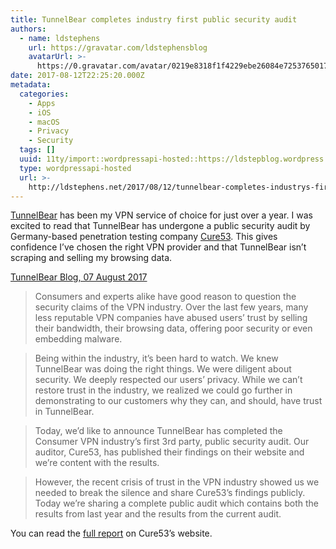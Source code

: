 ```yaml
---
title: TunnelBear completes industry first public security audit
authors:
  - name: ldstephens
    url: https://gravatar.com/ldstephensblog
    avatarUrl: >-
      https://0.gravatar.com/avatar/0219e8318f1f4229ebe26084e7253765017f43ca0c631be37dc6d0b8ad6e40a4?s=96&d=identicon&r=G
date: 2017-08-12T22:25:20.000Z
metadata:
  categories:
    - Apps
    - iOS
    - macOS
    - Privacy
    - Security
  tags: []
  uuid: 11ty/import::wordpressapi-hosted::https://ldstepblog.wordpress.com/?p=870
  type: wordpressapi-hosted
  url: >-
    http://ldstephens.net/2017/08/12/tunnelbear-completes-industrys-first-public-security-audit/
---
```


[TunnelBear](https://www.tunnelbear.com/) has been my VPN service of choice for just over a year. I was excited to read that TunnelBear has undergone a public security audit by Germany-based penetration testing company [Cure53](https://cure53.de/). This gives confidence I’ve chosen the right VPN provider and that TunnelBear isn’t scraping and selling my browsing data.

[TunnelBear Blog, 07 August 2017](https://www.tunnelbear.com/blog/tunnelbear_public_security_audit/)

> Consumers and experts alike have good reason to question the security claims of the VPN industry. Over the last few years, many less reputable VPN companies have abused users’ trust by selling their bandwidth, their browsing data, offering poor security or even embedding malware.

> Being within the industry, it’s been hard to watch. We knew TunnelBear was doing the right things. We were diligent about security. We deeply respected our users’ privacy. While we can’t restore trust in the industry, we realized we could go further in demonstrating to our customers why they can, and should, have trust in TunnelBear.​

> Today, we’d like to announce TunnelBear has completed the Consumer VPN industry’s first 3rd party, public security audit. Our auditor, Cure53, has published their findings on their website and we’re content with the results.

> However, the recent crisis of trust in the VPN industry showed us we needed to break the silence and share Cure53’s findings publicly. Today we’re sharing a complete public audit which contains both the results from last year and the results from the current audit.

You can read the [full report](https://cure53.de/summary-report_tunnelbear.pdf) on Cure53’s website.
